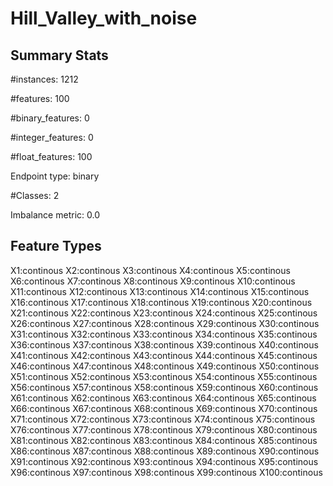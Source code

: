 # Hill_Valley_with_noise

## Summary Stats

#instances: 1212

#features: 100

  #binary_features: 0

  #integer_features: 0

  #float_features: 100

Endpoint type: binary

#Classes: 2

Imbalance metric: 0.0

## Feature Types

 X1:continous
X2:continous
X3:continous
X4:continous
X5:continous
X6:continous
X7:continous
X8:continous
X9:continous
X10:continous
X11:continous
X12:continous
X13:continous
X14:continous
X15:continous
X16:continous
X17:continous
X18:continous
X19:continous
X20:continous
X21:continous
X22:continous
X23:continous
X24:continous
X25:continous
X26:continous
X27:continous
X28:continous
X29:continous
X30:continous
X31:continous
X32:continous
X33:continous
X34:continous
X35:continous
X36:continous
X37:continous
X38:continous
X39:continous
X40:continous
X41:continous
X42:continous
X43:continous
X44:continous
X45:continous
X46:continous
X47:continous
X48:continous
X49:continous
X50:continous
X51:continous
X52:continous
X53:continous
X54:continous
X55:continous
X56:continous
X57:continous
X58:continous
X59:continous
X60:continous
X61:continous
X62:continous
X63:continous
X64:continous
X65:continous
X66:continous
X67:continous
X68:continous
X69:continous
X70:continous
X71:continous
X72:continous
X73:continous
X74:continous
X75:continous
X76:continous
X77:continous
X78:continous
X79:continous
X80:continous
X81:continous
X82:continous
X83:continous
X84:continous
X85:continous
X86:continous
X87:continous
X88:continous
X89:continous
X90:continous
X91:continous
X92:continous
X93:continous
X94:continous
X95:continous
X96:continous
X97:continous
X98:continous
X99:continous
X100:continous

